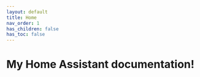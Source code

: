 ```yaml
---
layout: default
title: Home
nav_order: 1
has_children: false
has_toc: false
---
```


# My Home Assistant documentation!